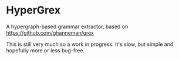 HyperGrex
=========

A hypergraph-based grammar extractor, based on https://github.com/ghanneman/grex

This is still very much so a work in progress. It's slow, but simple and hopefully more or less bug-free.
